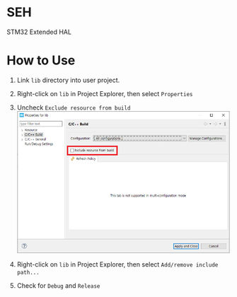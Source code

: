 # SEH
STM32 Extended HAL

# How to Use
1. Link ```lib``` directory into user project.
1. Right-click on ```lib``` in Project Explorer, then select ```Properties```
1. Uncheck ```Exclude resource from build```
![properties_exclude.png](doc/properties_exclude.png)

1. Right-click on ```lib``` in Project Explorer, then select ```Add/remove include path...```
1. Check for ```Debug``` and ```Release```

